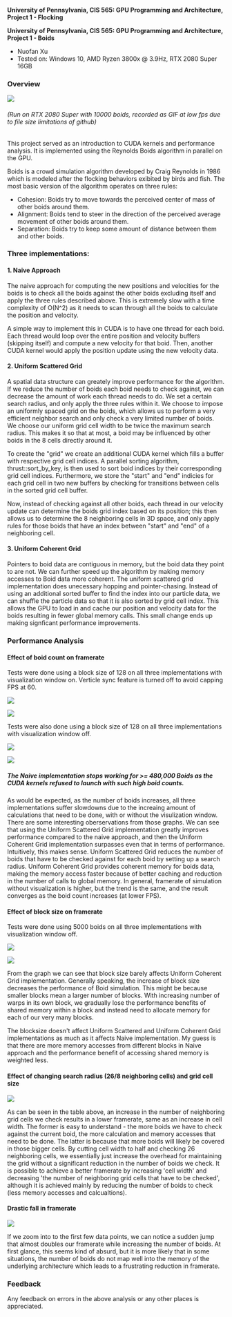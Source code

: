 **University of Pennsylvania, CIS 565: GPU Programming and Architecture,
Project 1 - Flocking**

**University of Pennsylvania, CIS 565: GPU Programming and Architecture,
Project 1 - Boids**

* Nuofan Xu
* Tested on: Windows 10, AMD Ryzen 3800x @ 3.9Hz, RTX 2080 Super 16GB

### Overview

[![](images/results/boids.gif)](https://vimeo.com/233558094)

###### (Run on RTX 2080 Super with 10000 boids, recorded as GIF at low fps due to file size limitations of github)

This project served as an introduction to CUDA kernels and performance analysis. It is implemented using the Reynolds Boids algorithm in parallel on the GPU.

Boids is a crowd simulation algorithm developed by Craig Reynolds in 1986 which is modeled after the flocking behaviors exibited by birds and fish. The most basic version of the algorithm operates on three rules:
* Cohesion: Boids try to move towards the perceived center of mass of other boids around them.
* Alignment: Boids tend to steer in the direction of the perceived average movement of other boids around them.
* Separation: Boids try to keep some amount of distance between them and other boids.

### Three implementations:
#### 1. Naive Approach

The naive approach for computing the new positions and velocities for the boids is to check all the boids against the other boids excluding itself and apply the three rules described above. This is extremely slow with a time complexity of O(N^2) as it needs to scan through all the boids to calculate the position and velocity. 

A simple way to implement this in CUDA is to have one thread for each boid. Each thread would loop over the entire position and velocity buffers (skipping itself) and compute a new velocity for that boid. Then, another CUDA kernel would apply the position update using the new velocity data.

#### 2. Uniform Scattered Grid

A spatial data structure can greately improve performance for the algorithm. If we reduce the number of boids each boid needs to check against, we can decrease the amount of work each thread needs to do. We set a certain search radius, and only apply the three rules within it. We choose to impose an uniformly spaced grid on the boids, which allows us to perform a very efficient neighbor search and only check a very limited number of boids. We choose our uniform grid cell width to be twice the maximum search radius. This makes it so that at most, a boid may be influenced by other boids in the 8 cells directly around it.

To create the "grid" we create an additional CUDA kernel which fills a buffer with respective grid cell indices. A parallel sorting algorithm, thrust::sort_by_key, is then used to sort boid indices by their corresponding grid cell indices. Furthermore, we store the "start" and "end" indicies for each grid cell in two new buffers by checking for transitions between cells in the sorted grid cell buffer.

Now, instead of checking against all other boids, each thread in our velocity update can determine the boids grid index based on its position; this then allows us to determine the 8 neighboring cells in 3D space, and only apply rules for those boids that have an index between "start" and "end" of a neighboring cell.

#### 3. Uniform Coherent Grid

Pointers to boid data are contiguous in memory, but the boid data they point to are not. We can further speed up the algorithm by making memory accesses to Boid data more coherent. The uniform scattered grid implementation does unecessary hopping and pointer-chasing. Instead of using an additional sorted buffer to find the index into our particle data, we can shuffle the particle data so that it is also sorted by grid cell index. This allows the GPU to load in and cache our position and velocity data for the boids resulting in fewer global memory calls. This small change ends up making signficant performance improvements.

### Performance Analysis

#### Effect of boid count on framerate

Tests were done using a block size of 128 on all three implementations with visualization window on. Verticle sync feature is turned off to avoid capping FPS at 60.

![](images/vis_on.png)

![](images/vis_on_plt.png)

Tests were also done using a block size of 128 on all three implementations with visualization window off.

![](images/vis_off.png)

![](images/vis_off_plt.png)

##### The Naive implementation stops working for >= 480,000 Boids as the CUDA kernels refused to launch with such high boid counts.

As would be expected, as the number of boids increases, all three implementations suffer slowdowns due to the increaing amount of calculations that need to be done, with or without the visulization window. There are some interesting oberservations from those graphs. We can see that using the Uniform Scattered Grid implementation greatly improves performance compared to the naive approach, and then the Uniform Coherent Grid implementation surpasses even that in terms of performance. Intuitively, this makes sense. Uniform Scattered Grid reduces the number of boids that have to be checked against for each boid by setting up a search radius. Uniform Coherent Grid provides coherent memory for boids data, making the memory access faster because of better caching and reduction in the number of calls to global memory. In general, framerate of simulation without visualization is higher, but the trend is the same, and the result converges as the boid count increases (at lower FPS).  

#### Effect of block size on framerate

Tests were done using 5000 boids on all three implementations with visualization window off.

![](images/block_size.png)

![](images/block_size_plt.png)


From the graph we can see that block size barely affects Uniform Coherent Grid implementation. Generally speaking, the increase of block size decreases the performance of Boid simulation. This might be because smaller blocks mean a larger number of blocks. With increasing number of warps in its own block, we gradually lose the performance benefits of shared memory within a block and instead need to allocate memory for each of our very many blocks.

The blocksize doesn't affect Uniform Scattered and Uniform Coherent Grid implementations as much as it affects Naive implementation. My guess is that there are more memory accesses from different blocks in Naive approach and the performance benefit of accessing shared memory is weighted less. 

#### Effect of changing search radius (26/8 neighboring cells) and grid cell size

![](images/neighboring.png)

As can be seen in the table above, an increase in the number of neighboring grid cells we check results in a lower framerate, same as an increase in cell width. The former is easy to understand - the more boids we have to check against the current boid, the more calculation and memory accesses that need to be done. The latter is because that more boids will likely be covered in those bigger cells. By cutting cell width to half and checking 26 neighboring cells, we essentially just increase the overhead for maintaining the grid without a significant reduction in the number of boids we check. It is possible to achieve a better framerate by increasing 'cell width' and decreasing 'the number of neighboring grid cells that have to be checked', although it is achieved mainly by reducing the number of boids to check (less memory accesses and calcualtions).

#### Drastic fall in framerate

![](images/results/NumberofBoidsVSframerate_LineChart_Weirdness.png)

If we zoom into to the first few data points, we can notice a sudden jump that almost doubles our framerate while increasing the number of boids. At first glance, this seems kind of absurd, but it is more likely that in some situations, the number of boids do not map well into the memory of the underlying architecture which leads to a frustrating reduction in framerate.

### Feedback

Any feedback on errors in the above analysis or any other places is appreciated.